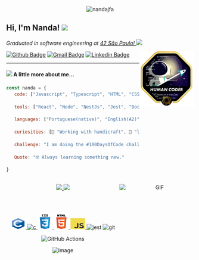   <p align="center"> <img src="https://komarev.com/ghpvc/?username=nandajfa&label=Profile%20views&color=0e75b6&style=flat" alt="nandajfa" /> </p>

<h2 >Hi, I'm Nanda! <img src="https://media.giphy.com/media/mGcNjsfWAjY5AEZNw6/giphy.gif" width="50"></h2> 
 
<p><em>Graduated in software engineering at  
 <a href="https://www.42sp.org.br/">42 São Paulo! </a><img src="https://media.giphy.com/media/fkZukR450RQ1qnGaq9/giphy.gif" width="30"></em></p>
<img align="right" src="./src/human.png" height="150"/>

  [![Github Badge](https://img.shields.io/badge/-Github-000?style=flat-square&logo=Github&logoColor=white&link=https://github.com/nandajfa)](https://github.com/nandajfa)
  [![Gmail Badge](https://img.shields.io/badge/-Gmail-c14438?style=flat-square&logo=Gmail&logoColor=white&link=mailto:nanda.jfa@gmail.com)](mailto:nanda.jfa@gmail.com)
  [![Linkedin Badge](https://img.shields.io/badge/-LinkedIn-blue?style=flat-square&logo=Linkedin&logoColor=white&link=https://www.linkedin.com/in/jessica-fernanda-programadora/)](https://www.linkedin.com/in/jessica-fernanda-programadora/)<br>


<hr>

  #### <img src="https://media.giphy.com/media/VgCDAzcKvsR6OM0uWg/giphy.gif" width="50">  A little more about me... 

```javascript
const nanda = {
   code: ["Javascript", "Typescript", "HTML", "CSS", "C", "C++"],

   tools: ["React", "Node", "NestJs", "Jest", "Docker", "Swagger"],

   languages: ["Portuguese(native)", "English(A2)", "Brazilian Sign language(fluent)"],

   curiosities: [🙌 "Working with handicraft", 📗 "love books", 🎸 "play guitar"],

   challenge: "I am doing the #100DaysOfCode challenge focused on fullstack developer",

   Quote: "🤓 Always learning something new."

}
```

 <br>
  
  <div align="center">
  <a href="https://github.com/nandajfa" target="_blank">
  <img height="180em" src="https://github-readme-stats.vercel.app/api?username=nandajfa&show_icons=true&theme=dark&include_all_commits=true&count_private=true"/>
  <img height="180em" src="https://github-readme-stats.vercel.app/api/top-langs/?username=nandajfa&layout=compact&langs_count=7&theme=dark"/>
     <img  align="right"src="https://camo.githubusercontent.com/0ed1d94dd2d068989b9150c2844661da4ea10bd281a91ae2a38716dbc63de1b4/68747470733a2f2f6d656469612e67697068792e636f6d2f6d656469612f6965796c397a6d436a4f3462347436716f592f67697068792e676966" alt="GIF" width="200" height="200">
 </div>

<br><br>
  <div align="center">

<p > <a href="https://www.cprogramming.com/" target="_blank"> <img src="https://raw.githubusercontent.com/devicons/devicon/master/icons/c/c-original.svg" alt="c" width="40" height="30"/> </a> 
<a href="https://www.w3schools.com/cpp/default.asp" target="_blank"><img src="https://img.shields.io/badge/c++-%2300599C.svg?style=for-the-badge&logo=c%2B%2B&logoColor=white" alt="c" width="60" height="30"/> </a>
<a href="https://www.w3schools.com/css/" target="_blank"> <img src="https://raw.githubusercontent.com/devicons/devicon/master/icons/css3/css3-original-wordmark.svg" alt="css3" width="40" height="40"/> </a> 
  <a href="https://www.w3.org/html/" target="_blank"> <img src="https://raw.githubusercontent.com/devicons/devicon/master/icons/html5/html5-original-wordmark.svg" alt="html5" width="40" height="40"/> </a>
  <a href="https://developer.mozilla.org/en-US/docs/Web/JavaScript" target="_blank"> <img src="https://raw.githubusercontent.com/devicons/devicon/master/icons/javascript/javascript-original.svg" alt="javascript" width="40" height="30"/> </a> 
<img src="https://img.shields.io/badge/-jest-%23C21325?style=for-the-badge&logo=jest&logoColor=white" alt="jest" height="30"/>
<img src="https://img.shields.io/badge/git-%23F05033.svg?style=for-the-badge&logo=git&logoColor=white" alt="git" height="30"/>



 
![GitHub Actions](https://img.shields.io/badge/github%20actions-%232671E5.svg?style=for-the-badge&logo=githubactions&logoColor=white)
  
![image](https://img.shields.io/badge/Shell_Script-121011?style=for-the-badge&logo=gnu-bash&logoColor=white)
  
  </div>

  </div>


